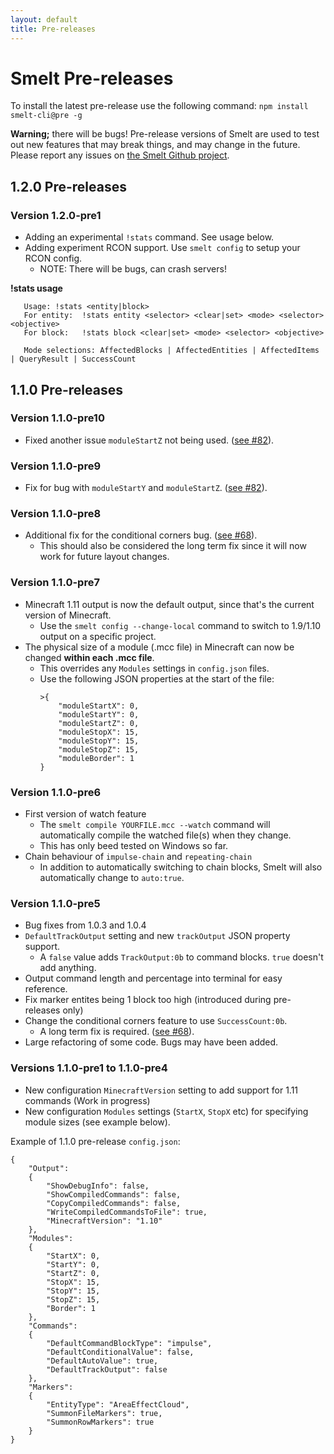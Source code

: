 ```yaml
---
layout: default
title: Pre-releases
---
```


Smelt Pre-releases
==================

To install the latest pre-release use the following command: `npm install smelt-cli@pre -g`

**Warning;** there will be bugs! Pre-release versions of Smelt are used to test out new features 
that may break things, and may change in the future. Please report any issues on 
[the Smelt Github project](https://github.com/GnaspGames/Smelt/issues/new).

## 1.2.0 Pre-releases

### Version 1.2.0-pre1

* Adding an experimental `!stats` command. See usage below.
* Adding experiment RCON support. Use `smelt config` to setup your RCON config.
    * NOTE: There will be bugs, can crash servers!

**!stats usage**

```
   Usage: !stats <entity|block>
   For entity:  !stats entity <selector> <clear|set> <mode> <selector> <objective>
   For block:  	!stats block <clear|set> <mode> <selector> <objective>

   Mode selections: AffectedBlocks | AffectedEntities | AffectedItems | QueryResult | SuccessCount
```

## 1.1.0 Pre-releases

### Version 1.1.0-pre10

* Fixed another issue `moduleStartZ` not being used. ([see #82](https://github.com/GnaspGames/Smelt/issues/82)).

### Version 1.1.0-pre9

* Fix for bug with `moduleStartY` and `moduleStartZ`. ([see #82](https://github.com/GnaspGames/Smelt/issues/82)).

### Version 1.1.0-pre8

* Additional fix for the conditional corners bug. ([see #68](https://github.com/GnaspGames/Smelt/issues/68)).
    * This should also be considered the long term fix since it will now work for future layout changes.

### Version 1.1.0-pre7

* Minecraft 1.11 output is now the default output, since that's the current version of Minecraft. 
    * Use the `smelt config --change-local` command to switch to 1.9/1.10 output on a specific project.
* The physical size of a module (.mcc file) in Minecraft can now be changed **within each .mcc file**. 
    * This overrides any `Modules` settings in `config.json` files.
	* Use the following JSON properties at the start of the file:
		```
		>{
			"moduleStartX": 0,
			"moduleStartY": 0,
			"moduleStartZ": 0,
			"moduleStopX": 15,
			"moduleStopY": 15,
			"moduleStopZ": 15,
			"moduleBorder": 1
		}
		```

### Version 1.1.0-pre6

* First version of watch feature
    * The `smelt compile YOURFILE.mcc --watch` command will automatically compile the watched file(s) when they change.
	* This has only beed tested on Windows so far.
* Chain behaviour of `impulse-chain` and `repeating-chain`
    * In addition to automatically switching to chain blocks, Smelt will also automatically change to `auto:true`. 

### Version 1.1.0-pre5

* Bug fixes from 1.0.3 and 1.0.4 
* `DefaultTrackOutput` setting and new `trackOutput` JSON property support. 
    * A `false` value adds `TrackOutput:0b` to command blocks. `true` doesn't add anything.
* Output command length and percentage into terminal for easy reference.
* Fix marker entites being 1 block too high (introduced during pre-releases only)
* Change the conditional corners feature to use `SuccessCount:0b`.
    * A long term fix is required. ([see #68](https://github.com/GnaspGames/Smelt/issues/68)).
* Large refactoring of some code. Bugs may have been added.

### Versions 1.1.0-pre1 to 1.1.0-pre4

* New configuration `MinecraftVersion` setting to add support for 1.11 commands (Work in progress)
* New configuration `Modules` settings (`StartX`, `StopX` etc) for specifying module sizes (see example below).

Example of 1.1.0 pre-release `config.json`:

	{
		"Output":
		{
			"ShowDebugInfo": false,
			"ShowCompiledCommands": false,
			"CopyCompiledCommands": false,
			"WriteCompiledCommandsToFile": true,
			"MinecraftVersion": "1.10"
		},
		"Modules":
		{
			"StartX": 0,
			"StartY": 0,
			"StartZ": 0,
			"StopX": 15,
			"StopY": 15,
			"StopZ": 15,
			"Border": 1
		},
		"Commands":
		{
			"DefaultCommandBlockType": "impulse",
			"DefaultConditionalValue": false,
			"DefaultAutoValue": true,
			"DefaultTrackOutput": false
		},
		"Markers":
		{
			"EntityType": "AreaEffectCloud",
			"SummonFileMarkers": true,
			"SummonRowMarkers": true
		}
	}







